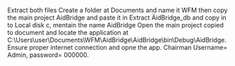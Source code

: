 Extract both files
Create a folder at Documents and name it WFM then copy the main project AidBridge and paste it in
Extract ÄidBridge_db and copy in to Local disk c, mentain the name AidBridge 
Open the main project copied to document and locate the application at C:\Users\user\Documents\WFM\AidBridge\AidBridge\bin\Debug\AidBridge. Ensure proper internet connection and opne the app.
Chairman Username= Admin, password= 000000.
